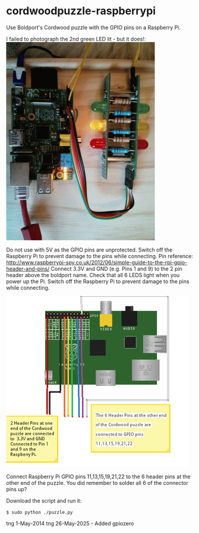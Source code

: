 cordwoodpuzzle-raspberrypi
==========================

Use Boldport's Cordwood puzzle with the GPIO pins on a Raspberry Pi.

I failed to photograph the 2nd green LED lit - but it does!:
![Cordwood Puzzle working from RPi](cordwood.gif)

Do not use with 5V as the GPIO pins are unprotected. Switch off the Raspberry Pi to prevent damage to the pins while connecting.
Pin reference: http://www.raspberrypi-spy.co.uk/2012/06/simple-guide-to-the-rpi-gpio-header-and-pins/
Connect 3.3V and GND (e.g. Pins 1 and 9) to the 2 pin header above the boldport name. Check that all 6 LEDS light when you power up the Pi. 
Switch off the Raspberry Pi to prevent damage to the pins while connecting.

![Cordwood Puzzle wiring](Cordwood_puzzle_bb.png)

Connect Raspberry Pi GPIO pins 11,13,15,19,21,22 to the 6 header pins at the other end of the puzzle. You did remember to solder all 6 of the connector pins up?

Download the script and run it:

    $ sudo python ./puzzle.py

tng 1-May-2014
tng 26-May-2025 - Added gpiozero
